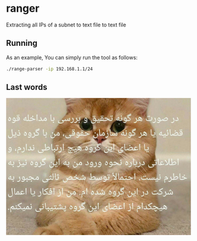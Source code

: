# ranger
Extracting all IPs of a subnet to text file to text file

## Running 

As an example, You can simply run the tool as follows:

```bash
./range-parser -ip 192.168.1.1/24
```

## Last words

<img src="https://raw.githubusercontent.com/0x187/ClearText/main/68747470733a2f2f692e696d6775722e636f6d2f774d34553835682e6a7067.jpg">

